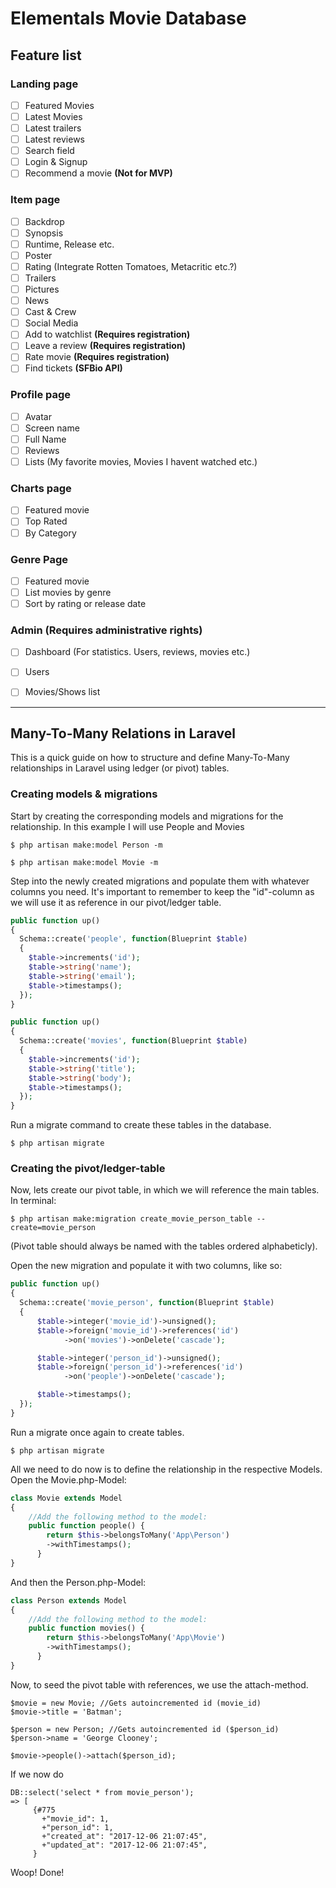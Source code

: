 # Elementals Movie Database

## Feature list

### Landing page

- [ ] Featured Movies
- [ ] Latest Movies
- [ ] Latest trailers
- [ ] Latest reviews
- [ ] Search field
- [ ] Login & Signup
- [ ] Recommend a movie **(Not for MVP)**

### Item page

- [ ] Backdrop
- [ ] Synopsis
- [ ] Runtime, Release etc.
- [ ] Poster
- [ ] Rating (Integrate Rotten Tomatoes, Metacritic etc.?)
- [ ] Trailers
- [ ] Pictures
- [ ] News
- [ ] Cast & Crew
- [ ] Social Media
- [ ] Add to watchlist  **(Requires registration)**
- [ ] Leave a review  **(Requires registration)**
- [ ] Rate movie  **(Requires registration)**
- [ ] Find tickets **(SFBio API)**

### Profile page
- [ ] Avatar
- [ ] Screen name
- [ ] Full Name
- [ ] Reviews
- [ ] Lists (My favorite movies, Movies I havent watched etc.)

### Charts page
- [ ] Featured movie
- [ ] Top Rated
- [ ] By Category

### Genre Page
- [ ] Featured movie
- [ ] List movies by genre
- [ ] Sort by rating or release date

### Admin **(Requires administrative rights)**

- [ ] Dashboard (For statistics. Users, reviews, movies etc.)
- [ ] Users
- [ ] Movies/Shows list


___

## Many-To-Many Relations in Laravel

This is a quick guide on how to structure and define Many-To-Many relationships in Laravel using ledger (or pivot) tables.

### Creating models & migrations

Start by creating the corresponding models and migrations for the relationship. In this example I will use People and Movies

```
$ php artisan make:model Person -m
```
```
$ php artisan make:model Movie -m
```

Step into the newly created migrations and populate them with whatever columns you need.
It's important to remember to keep the "id"-column as we will use it as reference in our pivot/ledger table.

```php
public function up()
{
  Schema::create('people', function(Blueprint $table)
  {
    $table->increments('id');
    $table->string('name');
    $table->string('email');
    $table->timestamps();
  });
}
```

```php
public function up()
{
  Schema::create('movies', function(Blueprint $table)
  {
    $table->increments('id');
    $table->string('title');
    $table->string('body');
    $table->timestamps();
  });
}
```

Run a migrate command to create these tables in the database.

```
$ php artisan migrate
```

### Creating the pivot/ledger-table

Now, lets create our pivot table, in which we will reference the main tables. In terminal:

```
$ php artisan make:migration create_movie_person_table --create=movie_person
```
(Pivot table should always be named with the tables ordered alphabeticly).

Open the new migration and populate it with two columns, like so:

```php
public function up()
{
  Schema::create('movie_person', function(Blueprint $table)
  {
      $table->integer('movie_id')->unsigned();
      $table->foreign('movie_id')->references('id')
            ->on('movies')->onDelete('cascade');

      $table->integer('person_id')->unsigned();
      $table->foreign('person_id')->references('id')
            ->on('people')->onDelete('cascade');

      $table->timestamps();
  });
}
```

Run a migrate once again to create tables.

```
$ php artisan migrate
```

All we need to do now is to define the relationship in the respective Models. Open the Movie.php-Model:

```php
class Movie extends Model
{
    //Add the following method to the model:
    public function people() {
        return $this->belongsToMany('App\Person')
        ->withTimestamps();
      }
}
```

And then the Person.php-Model:

```php
class Person extends Model
{
    //Add the following method to the model:
    public function movies() {
        return $this->belongsToMany('App\Movie')
        ->withTimestamps();
      }
}
```

Now, to seed the pivot table with references, we use the attach-method.
```
$movie = new Movie; //Gets autoincremented id (movie_id)
$movie->title = 'Batman';

$person = new Person; //Gets autoincremented id ($person_id)
$person->name = 'George Clooney'; 

$movie->people()->attach($person_id);
```

If we now do
```
DB::select('select * from movie_person');
=> [                                        
     {#775                                  
       +"movie_id": 1,                      
       +"person_id": 1,                     
       +"created_at": "2017-12-06 21:07:45",
       +"updated_at": "2017-12-06 21:07:45",
     }                             
```

Woop! Done!
